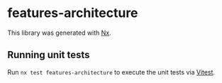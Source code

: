 # features-architecture

This library was generated with [Nx](https://nx.dev).

## Running unit tests

Run `nx test features-architecture` to execute the unit tests via [Vitest](https://vitest.dev/).
